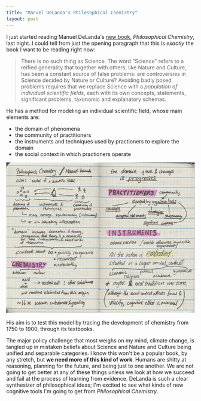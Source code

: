 ```yaml
---
title: "Manuel DeLanda's Philosophical Chemistry"
layout: post
---
```


I just started reading Manuel DeLanda's [new book][1], _Philosophical Chemistry_, last night. I could tell from just the opening paragraph that this is _exactly_ the book I want to be reading right now:

> There is no such thing as Science. The word "Science" refers to a reified generality that together with others, like Nature and Culture, has been a constant source of false problems: are controversies in Science decided by Nature or Culture? Avoiding badly posed problems requires that we replace Science with a _population of individual scientific fields_, each with its own concepts, statements, significant problems, taxonomic and explanatory schemas.

He has a method for modeling an individual scientific field, whose main elements are:

- the domain of phenomena
- the community of practitioners
- the instruments and techniques used by practioners to explore the domain
- the social context in which practioners operate

![Sketchnotes from the introduction to _Philosophical Chemistry_](/img/2015/11/delanda_sketchnotes.jpg)

His aim is to test this model by tracing the development of chemistry from 1750 to 1900, through its textbooks.

The major policy challenge that most weighs on my mind, climate change, is tangled up in mistaken beliefs about Science and Nature and Culture being unified and separable categories. I know this won't be a popular book, by any stretch, but **we need more of this kind of work**. Humans are shitty at reasoning, planning for the future, and being just to one another. We are not going to get better at any of these things unless we look at how we succeed and fail at the process of learning from evidence. DeLanda is such a clear synthesizer of philosophical ideas; I'm excited to see what kinds of new cognitive tools I'm going to get from _Philosophical Chemistry_.

[1]: http://www.bloomsbury.com/us/philosophical-chemistry-9781472591845/
